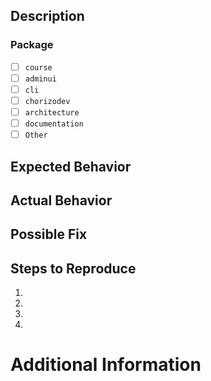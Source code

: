 ## Description

### Package

- [ ] `course`
- [ ] `adminui`
- [ ] `cli`
- [ ] `chorizodev`
- [ ] `architecture`
- [ ] `documentation`
- [ ] `Other`

<!--- Provide a general summary of the issue in the Title above -->

## Expected Behavior

<!--- Tell us what should happen -->

## Actual Behavior

<!--- Tell us what happens instead -->

## Possible Fix

<!--- Not obligatory, but suggest a fix or reason for the bug -->

## Steps to Reproduce

<!--- Provide a link to a live example, or an unambiguous set of steps to -->
<!--- reproduce this bug. Include code to reproduce, if relevant -->

1.
2.
3.
4.

# Additional Information

<!--- Optionally, provide any relevant resources (e.g. screenshots, stack traces, related issues, etc.) -->
